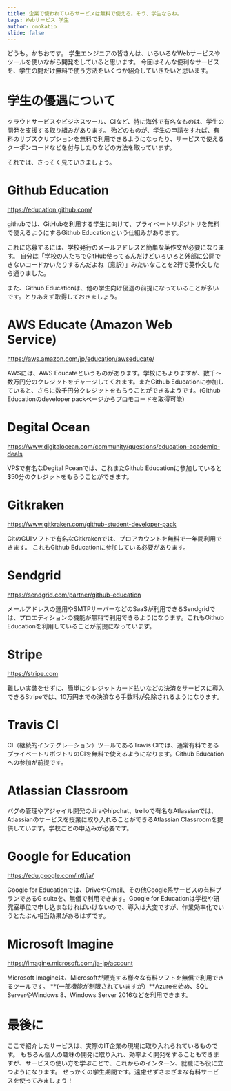```yaml
---
title: 企業で使われているサービスは無料で使える。そう、学生ならね。
tags: Webサービス 学生
author: onokatio
slide: false
---
```

どうも。かちおです。
学生エンジニアの皆さんは、いろいろなWebサービスやツールを使いながら開発をしていると思います。
今回はそんな便利なサービスを、学生の間だけ無料で使う方法をいくつか紹介していきたいと思います。

# 学生の優遇について

クラウドサービスやビジネスツール、CIなど、特に海外で有名なものは、学生の開発を支援する取り組みがあります。
殆どのものが、学生の申請をすれば、有料のサブスクリプションを無料で利用できるようになったり、サービスで使えるクーポンコードなどを付与したりなどの方法を取っています。

それでは、さっそく見ていきましょう。

# Github Education

https://education.github.com/

githubでは、GitHubを利用する学生に向けて、プライベートリポジトリを無料で使えるようにするGithub Educationという仕組みがあります。

これに応募するには、学校発行のメールアドレスと簡単な英作文が必要になります。
自分は「学校の人たちでGitHub使ってるんだけどいろいろと外部に公開できないコードかいたりするんだよね（意訳）」みたいなことを2行で英作文したら通りました。

また、Github Educationは、他の学生向け優遇の前提になっていることが多いです。とりあえず取得しておきましょう。

# AWS Educate (Amazon Web Service)

https://aws.amazon.com/jp/education/awseducate/

AWSには、AWS Educateというものがあります。学校にもよりますが、数千〜数万円分のクレジットをチャージしてくれます。またGithub Educationに参加していると、さらに数千円分クレジットをもらうことができるようです。(Github Educationのdeveloper packページからプロモコードを取得可能）

# Degital Ocean

https://www.digitalocean.com/community/questions/education-academic-deals

VPSで有名なDegital Pceanでは、これまたGithub Educationに参加していると$50分のクレジットをもらうことができます。

# Gitkraken

https://www.gitkraken.com/github-student-developer-pack

GitのGUIソフトで有名なGitkrakenでは、プロアカウントを無料で一年間利用できます。
これもGithub Educationに参加している必要があります。

# Sendgrid

https://sendgrid.com/partner/github-education

メールアドレスの運用やSMTPサーバーなどのSaaSが利用できるSendgridでは、プロエディションの機能が無料で利用できるようになります。これもGithub Educationを利用していることが前提になっています。

# Stripe

https://stripe.com

難しい実装をせずに、簡単にクレジットカード払いなどの決済をサービスに導入できるStripeでは、10万円までの決済なら手数料が免除されるようになります。

# Travis CI

CI（継続的インテグレーション）ツールであるTravis CIでは、通常有料であるプライベートリポジトリのCIを無料で使えるようになります。Github Educationへの参加が前提です。

# Atlassian Classroom

バグの管理やアジャイル開発のJiraやhipchat、trelloで有名なAtlassianでは、Atlassianのサービスを授業に取り入れることができるAtlassian Classroomを提供しています。学校ごとの申込みが必要です。

# Google for Education

https://edu.google.com/intl/ja/

Google for Educationでは、DriveやGmail、その他Google系サービスの有料プランであるG suiteを、無償で利用できます。Google for Educationは学校や研究室単位で申し込まなければいけないので、導入は大変ですが、作業効率化でいうとたぶん相当効果があるはずです。

# Microsoft Imagine

https://imagine.microsoft.com/ja-jp/account

Microsoft Imagineは、Microsoftが販売する様々な有料ソフトを無償で利用できるツールです。
**(一部機能が制限されていますが）**Azureを始め、SQL ServerやWindows 8、Windows Server 2016などを利用できます。

# 最後に

ここで紹介したサービスは、実際のIT企業の現場に取り入れられているものです。
もちろん個人の趣味の開発に取り入れ、効率よく開発をすることもできますが、サービスの使い方を学ぶことで、これからのインターン、就職にも役に立つようになります。
せっかくの学生期間です。遠慮せずさまざまな有料サービスを使ってみましょう！

